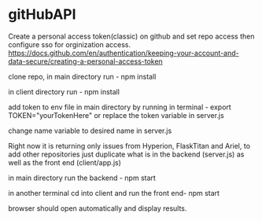 # gitHubAPI

Create a personal access token(classic) on github and set repo access then configure sso for orginization access.
https://docs.github.com/en/authentication/keeping-your-account-and-data-secure/creating-a-personal-access-token

clone repo,
in main directory run - npm install

in client directory run - npm install

add token to env file in main directory by running in terminal - export TOKEN="yourTokenHere" 
or replace the token variable in server.js

change name variable to desired name in server.js

Right now it is returning only issues from Hyperion, FlaskTitan and Ariel, to add other repositories just duplicate what is in the backend (server.js) as well as the front end (client/app.js)

in main directory run the backend - npm start

in another terminal cd into client and run the front end- npm start

browser should open automatically and display results.
